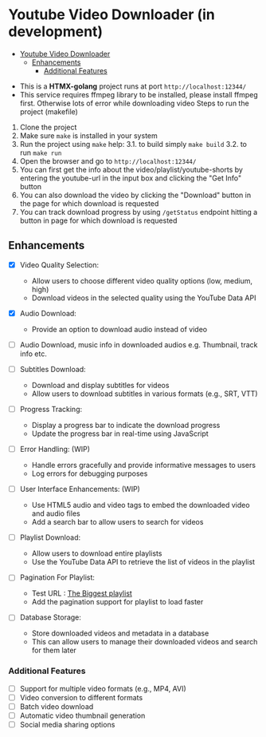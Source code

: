 # Youtube Video Downloader (in development)

<!--toc:start-->
- [Youtube Video Downloader](#youtube-video-downloader)
  - [Enhancements](#enhancements)
    - [Additional Features](#additional-features)
<!--toc:end-->

- This is a **HTMX-golang** project runs at port `http://localhost:12344/`
- This service requires ffmpeg library to be installed, please install ffmpeg first. Otherwise lots of error while downloading video
Steps to run the project (makefile)

1. Clone the project
2. Make sure `make` is installed in your system
3. Run the project using `make` help:
    3.1. to build simply `make build`
    3.2. to run `make run`
4. Open the browser and go to `http://localhost:12344/`
5. You can first get the info about the video/playlist/youtube-shorts by entering the youtube-url in the input box and clicking the "Get Info" button
6. You can also download the video by clicking the "Download" button in the page for which download is requested
7. You can track download progress by using `/getStatus` endpoint hitting a button in page for which download is requested

## Enhancements

- [x] Video Quality Selection:
  - Allow users to choose different video quality options (low, medium, high)
  - Download videos in the selected quality using the YouTube Data API

- [x] Audio Download:
  - Provide an option to download audio instead of video

- [ ] Audio Download, music info in downloaded audios e.g. Thumbnail, track info etc.

- [ ] Subtitles Download:
  - Download and display subtitles for videos
  - Allow users to download subtitles in various formats (e.g., SRT, VTT)

- [ ] Progress Tracking:
  - Display a progress bar to indicate the download progress
  - Update the progress bar in real-time using JavaScript

- [ ] Error Handling: (WIP)
  - Handle errors gracefully and provide informative messages to users
  - Log errors for debugging purposes

- [ ] User Interface Enhancements: (WIP)
  - Use HTML5 audio and video tags to embed the downloaded video and audio files
  - Add a search bar to allow users to search for videos

- [ ] Playlist Download:
  - Allow users to download entire playlists
  - Use the YouTube Data API to retrieve the list of videos in the playlist
  
- [ ] Pagination For Playlist:
  - Test URL : [The Biggest playlist](https://www.youtube.com/playlist?list=PLXFwTY00FRUUZzL_Vjhy-bE8WIao3eyOi)
  - Add the pagination support for playlist to load faster

- [ ] Database Storage:
  - Store downloaded videos and metadata in a database
  - This can allow users to manage their downloaded videos and search for them later

### Additional Features

- [ ] Support for multiple video formats (e.g., MP4, AVI)
- [ ] Video conversion to different formats
- [ ] Batch video download
- [ ] Automatic video thumbnail generation
- [ ] Social media sharing options
